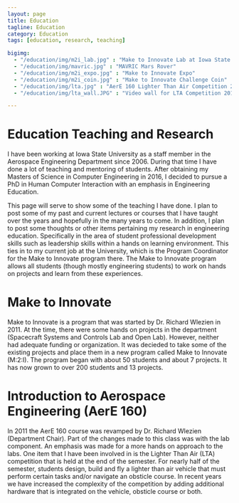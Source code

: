 ```yaml
---
layout: page
title: Education
tagline: Education
category: Education
tags: [education, research, teaching]

bigimg:
  - "/education/img/m2i_lab.jpg" : "Make to Innovate Lab at Iowa State University"
  - "/education/img/mavric.jpg" : "MAVRIC Mars Rover"
  - "/education/img/m2i_expo.jpg" : "Make to Innovate Expo"
  - "/education/img/m2i_coin.jpg" : "Make to Innovate Challenge Coin"
  - "/education/img/lta.jpg" : "AerE 160 Lighter Than Air Competition 2015"
  - "/education/img/lta_wall.JPG" : "Video wall for LTA Competition 2015"

---
```


Education Teaching and Research
=============

I have been working at Iowa State University as a staff member in the Aerospace Engineering Department since 2006.  During that time I have done a lot of teaching and mentoring of students.  After obtaining my Masters of Science in Computer Engineering in 2016, I decided to pursue a PhD in Human Computer Interaction with an emphasis in Engineering Education.  

This page will serve to show some of the teaching I have done.  I plan to post some of my past and current lectures or courses that I have taught over the years and hopefully in the many years to come.  In addition, I plan to post some thoughts or other items pertaining my research in engineering education.  Specifically in the area of student professional development skills such as leadership skills within a hands on learning environment.  This ties in to my current job at the University, which is the Program Coordinator for the Make to Innovate program there.  The Make to Innovate program allows all students (though mostly engineering students) to work on hands on projects and learn from these experiences.  

Make to Innovate
===============

Make to Innovate is a program that was started by Dr. Richard Wlezien in 2011.  At the time, there were some hands on projects in the department (Spacecraft Systems and Controls Lab and Open Lab).  However, neither had adequate funding or organization.  It was decieded to take some of the existing projects and place them in a new program called Make to Innovate (M:2:I).  The program began with about 50 students and about 7 projects.  It has now grown to over 200 students and 13 projects.  

Introduction to Aerospace Engineering (AerE 160)
================

In 2011 the AerE 160 course was revamped by Dr. Richard Wlezien (Department Chair).  Part of the changes made to this class was with the lab component.  An emphasis was made for a more hands on approach to the labs.  One item that I have been involved in is the Lighter Than Air (LTA) competition that is held at the end of the semester.  For nearly half of the semester, students design, build and fly a lighter than air vehicle that must perform certain tasks and/or navigate an obsticle course.  In recent years we have increased the complexity of the competition by adding additional hardware that is integrated on the vehicle, obsticle course or both.